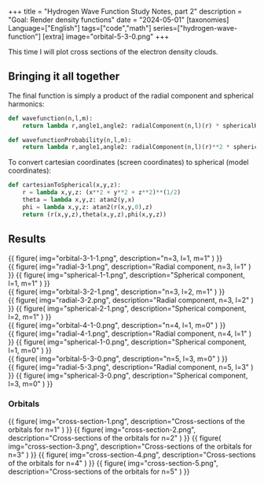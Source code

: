 +++
title = "Hydrogen Wave Function Study Notes, part 2"
description = "Goal: Render density functions"
date = "2024-05-01"
[taxonomies]
Language=["English"]
tags=["code","math"]
series=["hydrogen-wave-function"]
[extra]
image="orbital-5-3-0.png"
+++

This time I will plot cross sections of the electron density clouds.

## Bringing it all together 

The final function is simply a product of the radial component and spherical harmonics:

```python
def wavefunction(n,l,m):
    return lambda r,angle1,angle2: radialComponent(n,l)(r) * sphericalHarmonicAbsolute(l,m)(angle1,angle2)

def wavefunctionProbability(n,l,m):
    return lambda r,angle1,angle2: radialComponent(n,l)(r)**2 * sphericalHarmonicAbsolute(l,m)(angle1,angle2)**2
```

To convert cartesian coordinates (screen coordinates) to spherical (model coordinates):

```python
def cartesianToSpherical(x,y,z):
    r = lambda x,y,z: (x**2 + y**2 + z**2)**(1/2)
    theta = lambda x,y,z: atan2(y,x)
    phi = lambda x,y,z: atan2(r(x,y,0),z)
    return (r(x,y,z),theta(x,y,z),phi(x,y,z))
```

## Results

<div class="sideBySide">
{{
        figure(
                img="orbital-3-1-1.png",
                description="n=3, l=1, m=1"
        )
}}
<div>
{{
        figure(
                img="radial-3-1.png",
                description="Radial component, n=3, l=1"
        )
}}
{{
        figure(
                img="spherical-1-1.png",
                description="Spherical component, l=1, m=1"
        )
}}
</div>
</div>

<div class="sideBySide">
{{
        figure(
                img="orbital-3-2-1.png",
                description="n=3, l=2, m=1"
        )
}}
<div>
{{
        figure(
                img="radial-3-2.png",
                description="Radial component, n=3, l=2"
        )
}}
{{
        figure(
                img="spherical-2-1.png",
                description="Spherical component, l=2, m=1"
        )
}}
</div>
</div>

<div class="sideBySide">
{{
        figure(
                img="orbital-4-1-0.png",
                description="n=4, l=1, m=0"
        )
}}
<div>
{{
        figure(
                img="radial-4-1.png",
                description="Radial component, n=4, l=1"
        )
}}
{{
        figure(
                img="spherical-1-0.png",
                description="Spherical component, l=1, m=0"
        )
}}
</div>
</div>

<div class="sideBySide">
{{
        figure(
                img="orbital-5-3-0.png",
                description="n=5, l=3, m=0"
        )
}}
<div>
{{
        figure(
                img="radial-5-3.png",
                description="Radial component, n=5, l=3"
        )
}}
{{
        figure(
                img="spherical-3-0.png",
                description="Spherical component, l=3, m=0"
        )
}}
</div>
</div>

### Orbitals

{{
        figure(
                img="cross-section-1.png",
                description="Cross-sections of the orbitals for n=1"
        )
}}
{{
        figure(
                img="cross-section-2.png",
                description="Cross-sections of the orbitals for n=2"
        )
}}
{{
        figure(
                img="cross-section-3.png",
                description="Cross-sections of the orbitals for n=3"
        )
}}
{{
        figure(
                img="cross-section-4.png",
                description="Cross-sections of the orbitals for n=4"
        )
}}
{{
        figure(
                img="cross-section-5.png",
                description="Cross-sections of the orbitals for n=5"
        )
}}